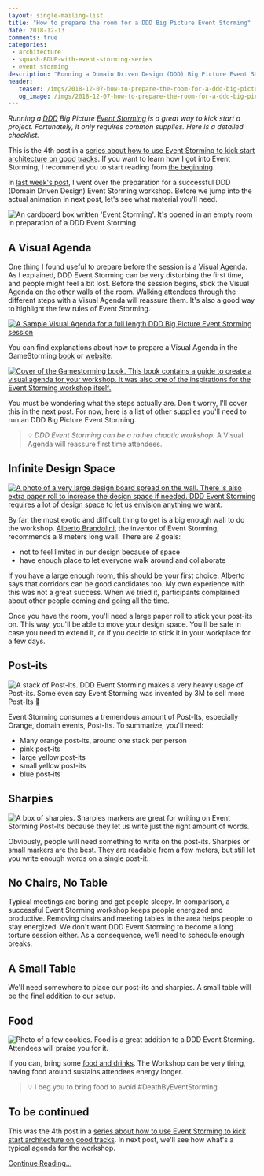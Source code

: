 ```yaml
---
layout: single-mailing-list
title: "How to prepare the room for a DDD Big Picture Event Storming"
date: 2018-12-13
comments: true
categories:
 - architecture
 - squash-BDUF-with-event-storming-series
 - event storming
description: "Running a Domain Driven Design (DDD) Big Picture Event Storming is a great way to kick start a project. Fortunately, it only requires straightforward room preparation. Here is a detailed checklist going from preparing a Visual Agenda to Post-Its to food."
header:
   teaser: /imgs/2018-12-07-how-to-prepare-the-room-for-a-ddd-big-picture-event-storming/event-storming-box-teaser.jpeg
   og_image: /imgs/2018-12-07-how-to-prepare-the-room-for-a-ddd-big-picture-event-storming/event-storming-box-og.jpeg
---
```

_Running a_ [_DDD_](https://en.wikipedia.org/wiki/Domain-driven_design) _Big Picture_ [_Event Storming_](https://www.eventstorming.com/) _is a great way to kick start a project. Fortunately, it only requires common supplies. Here is a detailed checklist._

This is the 4th post in a [series about how to use Event Storming to kick start architecture on good tracks](/categories/#squash-bduf-with-event-storming-series). If you want to learn how I got into Event Storming, I recommend you to start reading from [the beginning](/misadventures-with-big-design-up-front/).

In [last week's post](/how-to-prepare-a-ddd-big-picture-event-storming-workshop/), I went over the preparation for a successful DDD (Domain Driven Design) Event Storming workshop. Before we jump into the actual animation in next post, let's see what material you'll need.

![An cardboard box written 'Event Storming'. It's opened in an empty room in preparation of a DDD Event Storming]({{site.url}}/imgs/2018-12-07-how-to-prepare-the-room-for-a-ddd-big-picture-event-storming/event-storming-box.jpeg)

## A Visual Agenda

One thing I found useful to prepare before the session is a [Visual Agenda](https://gamestorming.com/visual-agenda/). As I explained, DDD Event Storming can be very disturbing the first time, and people might feel a bit lost. Before the session begins, stick the Visual Agenda on the other walls of the room. Walking attendees through the different steps with a Visual Agenda will reassure them. It's also a good way to highlight the few rules of Event Storming.

[![A Sample Visual Agenda for a full length DDD Big Picture Event Storming session]({{site.url}}/imgs/2018-12-07-how-to-prepare-the-room-for-a-ddd-big-picture-event-storming/visual-agenda-small.jpg)]({{site.url}}/imgs/2018-12-07-how-to-prepare-the-room-for-a-ddd-big-picture-event-storming/visual-agenda.jpg)

You can find explanations about how to prepare a Visual Agenda in the GameStorming [book](https://www.amazon.com/Gamestorming-Playbook-Innovators-Rulebreakers-Changemakers/dp/0596804172/ref=sr_1_1?ie=UTF8&qid=1544163919&sr=8-1&keywords=gamestorming) or [website](https://gamestorming.com/visual-agenda/).

[![Cover of the Gamestorming book. This book contains a guide to create a visual agenda for your workshop. It was also one of the inspirations for the Event Storming workshop itself.]({{site.url}}/imgs/2018-12-07-how-to-prepare-the-room-for-a-ddd-big-picture-event-storming/gamestorming.jpg)](https://www.amazon.com/Gamestorming-Playbook-Innovators-Rulebreakers-Changemakers/dp/0596804172/ref=sr_1_1?ie=UTF8&qid=1544163919&sr=8-1&keywords=gamestorming)

You must be wondering what the steps actually are. Don't worry, I'll cover this in the next post. For now, here is a list of other supplies you'll need to run an DDD Big Picture Event Storming.

> 💡 _DDD Event Storming can be a rather chaotic workshop._ A Visual Agenda will reassure first time attendees.

## Infinite Design Space

[![A photo of a very large design board spread on the wall. There is also extra paper roll to increase the design space if needed. DDD Event Storming requires a lot of design space to let us envision anything we want.]({{site.url}}/imgs/2018-12-07-how-to-prepare-the-room-for-a-ddd-big-picture-event-storming/infinite-design-space-small.jpg)]({{site.url}}/imgs/2018-12-07-how-to-prepare-the-room-for-a-ddd-big-picture-event-storming/infinite-design-space.jpg)

By far, the most exotic and difficult thing to get is a big enough wall to do the workshop. [Alberto Brandolini](https://twitter.com/ziobrando?lang=en), the inventor of Event Storming, recommends a 8 meters long wall. There are 2 goals:

 * not to feel limited in our design because of space
 * have enough place to let everyone walk around and collaborate

If you have a large enough room, this should be your first choice. Alberto says that corridors can be good candidates too. My own experience with this was not a great success. When we tried it, participants complained about other people coming and going all the time.

Once you have the room, you'll need a large paper roll to stick your post-its on. This way, you'll be able to move your design space. You'll be safe in case you need to extend it, or if you decide to stick it in your workplace for a few days.

## Post-its

![A stack of Post-Its. DDD Event Storming makes a very heavy usage of Post-its. Some even say Event Storming was invented by 3M to sell more Post-Its 🤣]({{site.url}}/imgs/2018-12-07-how-to-prepare-the-room-for-a-ddd-big-picture-event-storming/post-its.jpg)

Event Storming consumes a tremendous amount of Post-Its, especially Orange, domain events, Post-Its. To summarize, you'll need:

*   Many orange post-its, around one stack per person
*   pink post-its
*   large yellow post-its
*   small yellow post-its
*   blue post-its

## Sharpies

![A box of sharpies. Sharpies markers are great for writing on Event Storming Post-Its because they let us write just the right amount of words.]({{site.url}}/imgs/2018-12-07-how-to-prepare-the-room-for-a-ddd-big-picture-event-storming/sharpies.jpg)


Obviously, people will need something to write on the post-its. Sharpies or small markers are the best. They are readable from a few meters, but still let you write enough words on a single post-it.

## No Chairs, No Table

Typical meetings are boring and get people sleepy. In comparison, a successful Event Storming workshop keeps people energized and productive. Removing chairs and meeting tables in the area helps people to stay energized. We don't want DDD Event Storming to become a long torture session either. As a consequence, we'll need to schedule enough breaks.

## A Small Table

We'll need somewhere to place our post-its and sharpies. A small table will be the final addition to our setup.

## Food

![Photo of a few cookies. Food is a great addition to a DDD Event Storming. Attendees will praise you for it.]({{site.url}}/imgs/2018-12-07-how-to-prepare-the-room-for-a-ddd-big-picture-event-storming/cookies.jpg)

If you can, bring some [food and drinks](/how-we-increased-productivity-by-25-with-a-fruit-basket-at-work/). The Workshop can be very tiring, having food around sustains attendees energy longer.

> 💡 I beg you to bring food to avoid #DeathByEventStorming

## To be continued

This was the 4th post in a [series about how to use Event Storming to kick start architecture on good tracks](/categories/#squash-bduf-with-event-storming-series). In next post, we'll see how what's a typical agenda for the workshop.

[Continue Reading...](/detailed-agenda-of-a-ddd-big-picture-event-storming-part-1/)
